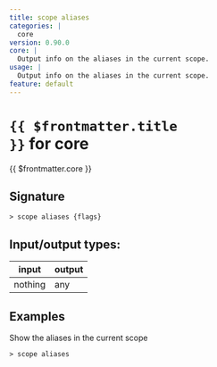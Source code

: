 ```yaml
---
title: scope aliases
categories: |
  core
version: 0.90.0
core: |
  Output info on the aliases in the current scope.
usage: |
  Output info on the aliases in the current scope.
feature: default
---
```

<!-- This file is automatically generated. Please edit the command in https://github.com/nushell/nushell instead. -->

# <code>{{ $frontmatter.title }}</code> for core

<div class='command-title'>{{ $frontmatter.core }}</div>

## Signature

```> scope aliases {flags} ```


## Input/output types:

| input   | output |
| ------- | ------ |
| nothing | any    |

## Examples

Show the aliases in the current scope
```nu
> scope aliases

```

